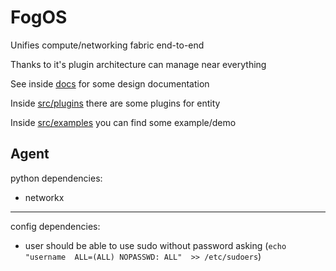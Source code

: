 # FogOS


Unifies compute/networking fabric end-to-end

Thanks to it's plugin architecture can manage near everything

See inside [docs](https://github.com/atolab/FogOS/tree/master/docs) for some design documentation

Inside [src/plugins](https://github.com/atolab/FogOS/tree/master/src/plugins) there are some plugins for entity

Inside [src/examples](https://github.com/atolab/FogOS/tree/master/src/examples) you can find some example/demo



## Agent

python dependencies:

- networkx

---

config dependencies:

- user should be able to use sudo without password asking (`echo "username  ALL=(ALL) NOPASSWD: ALL"  >> /etc/sudoers`)

